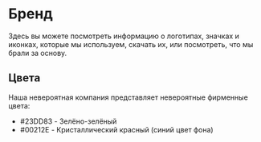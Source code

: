 # Бренд

Здесь вы можете посмотреть информацию о логотипах, значках и иконках, которые мы используем, скачать их, или посмотреть, что мы брали за основу.

## Цвета

Наша невероятная компания представляет невероятные фирменные цвета:

- #23DD83 - Зелёно-зелёный
- #00212E - Кристаллический красный (синий цвет фона)
